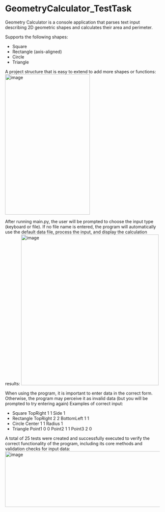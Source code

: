 # GeometryCalculator_TestTask

Geometry Calculator is a console application that parses text input describing 2D geometric shapes and calculates their area and perimeter. 

Supports the following shapes:
 - Square
 - Rectangle (axis-aligned)
 - Circle
 - Triangle

A project structure that is easy to extend to add more shapes or functions:
<img width="276" height="457" alt="image" src="https://github.com/user-attachments/assets/90784690-ef15-41e1-bc6a-8cc49c00ca0f" />

After running main.py, the user will be prompted to choose the input type (keyboard or file). If no file name is entered, the program will automatically use the default data file, process the input, and display the calculation results:
<img width="448" height="491" alt="image" src="https://github.com/user-attachments/assets/0e48bff9-4388-4cd2-acec-bf102d7832ac" />

When using the program, it is important to enter data in the correct form. Otherwise, the program may perceive it as invalid data (but you will be prompted to try entering again)
Examples of correct input: 
 - Square TopRight 1 1 Side 1
 - Rectangle TopRight 2 2 BottomLeft 1 1
 - Circle Center 1 1 Radius 1
 - Triangle Point1 0 0 Point2 1 1 Point3 2 0

A total of 25 tests were created and successfully executed to verify the correct functionality of the program, including its core methods and validation checks for input data:
<img width="1192" height="181" alt="image" src="https://github.com/user-attachments/assets/81e7d634-d8d2-4805-8ac9-cfeb54de3e11" />
